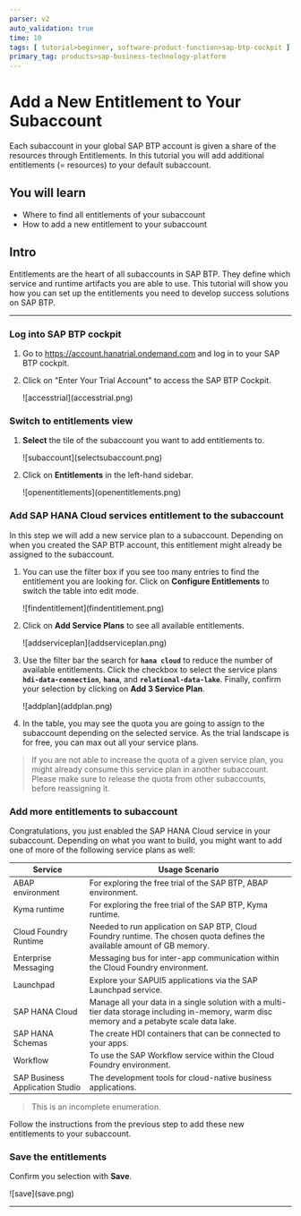 ```yaml
---
parser: v2
auto_validation: true
time: 10
tags: [ tutorial>beginner, software-product-function>sap-btp-cockpit ]
primary_tag: products>sap-business-technology-platform
---
```



# Add a New Entitlement to Your Subaccount
<!-- description --> Each subaccount in your global SAP BTP account is given a share of the resources through Entitlements. In this tutorial you will add additional entitlements (= resources) to your default subaccount.

## You will learn
  - Where to find all entitlements of your subaccount
  - How to add a new entitlement to your subaccount

## Intro
Entitlements are the heart of all subaccounts in SAP BTP. They define which service and runtime artifacts you are able to use. This tutorial will show you how you can set up the entitlements you need to develop success solutions on SAP BTP.

---

### Log into SAP BTP cockpit

1. Go to <https://account.hanatrial.ondemand.com> and log in to your SAP BTP cockpit.

2. Click on "Enter Your Trial Account" to access the SAP BTP Cockpit.

    <!-- border -->![accesstrial](accesstrial.png)

### Switch to entitlements view

1. **Select** the tile of the subaccount you want to add entitlements to.

    <!-- border -->![subaccount](selectsubaccount.png)

2. Click on **Entitlements** in the left-hand sidebar.

    <!-- border -->![openentitlements](openentitlements.png)

### Add SAP HANA Cloud services entitlement to the subaccount

In this step we will add a new service plan to a subaccount. Depending on when you created the SAP BTP account, this entitlement might already be assigned to the subaccount.

1. You can use the filter box if you see too many entries to find the entitlement you are looking for. Click on **Configure Entitlements** to switch the table into edit mode.

    <!-- border -->![findentitlement](findentitlement.png)

2. Click on **Add Service Plans** to see all available entitlements.

    <!-- border -->![addserviceplan](addserviceplan.png)

3. Use the filter bar the search for **`hana cloud`** to reduce the number of available entitlements. Click the checkbox to select the service plans **`hdi-data-connection`**, **`hana`**, and **`relational-data-lake`**. Finally, confirm your selection by clicking on **Add 3 Service Plan**.

    <!-- border -->![addplan](addplan.png)

4. In the table, you may see the quota you are going to assign to the subaccount depending on the selected service. As the trial landscape is for free, you can max out all your service plans.

> If you are not able to increase the quota of a given service plan, you might already consume this service plan in another subaccount. Please make sure to release the quota from other subaccounts, before reassigning it.


### Add more entitlements to subaccount

Congratulations, you just enabled the SAP HANA Cloud service in your subaccount. Depending on what you want to build, you might want to add one of more of the following service plans as well:

| Service | Usage Scenario |
|----|----|
|ABAP environment| For exploring the free trial of the SAP BTP, ABAP environment.|
|Kyma runtime| For exploring the free trial of the SAP BTP, Kyma runtime.|
|Cloud Foundry Runtime| Needed to run application on SAP BTP, Cloud Foundry runtime. The chosen quota defines the available amount of GB memory. |
|Enterprise Messaging|Messaging bus for inter-app communication within the Cloud Foundry environment.|
|Launchpad| Explore your SAPUI5 applications via the SAP Launchpad service.|
|SAP HANA Cloud| Manage all your data in a single solution with a multi-tier data storage including in-memory, warm disc memory and a petabyte scale data lake.|
|SAP HANA Schemas|The create HDI containers that can be connected to your apps.|
|Workflow|To use the SAP Workflow service within the Cloud Foundry environment.|
|SAP Business Application Studio|The development tools for cloud-native business applications.|

> This is an incomplete enumeration.

Follow the instructions from the previous step to add these new entitlements to your subaccount.


### Save the entitlements

Confirm you selection with **Save**.

<!-- border -->![save](save.png)


---
